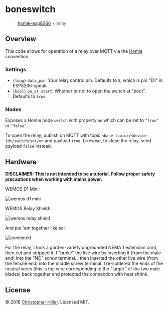 # boneswitch

> [homie-esp8266](https://github.com/marvinroger/homie-esp8266) + relay

## Overview

This code allows for operation of a relay over MQTT via the [Homie](https://github.com/marvinroger/homie) convention.

### Settings

- `{long}` `data_pin`: Your relay control pin.  Defaults to `5`, which is pin "D1" in ESP8266-speak.
- `{bool}` `on_at_start`: Whether or not to open the switch at "boot".  Defaults to `true`.

### Nodes

Exposes a Homie node `switch` with property `on` which can be set to `"true"` or `"false"`.

To open the relay, publish on MQTT with topic `<base-topic>/<device-id>/switch/set/on` and payload `true`.  Likewise, to close the relay, send payload `false` instead.

## Hardware

**DISCLAIMER: This is not intended to be a tutorial.  Follow proper safety precautions when working with mains power.**

WEMOS D1 Mini:

![wemos d1 mini](https://cldup.com/FfiN4aoDEL.png)

WEMOS Relay Shield:

![wemos relay shield](https://cldup.com/7PM3u17Fz3.png)

And put 'em together like so:

![combined](https://cldup.com/fMvdKWfRuj.png)

For the relay, I took a garden-variety ungrounded NEMA 1 extension cord, then cut and stripped it.  I "broke" the live wire by inserting it (from the male end) into the "NC" screw terminal. I then inserted the other live wire (from the female end) into the middle screw terminal.  I re-soldered the ends of the neutral wires (this is the wire corresponding to the "larger" of the two male blades) back together and protected the connection with heat shrink.

## License

:copyright: 2016 [Christopher Hiller](https://github.com/boneskull).  Licensed MIT.
